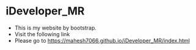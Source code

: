 # iDeveloper_MR
* This is my website by bootstrap.
* Visit the following link
* Please go to https://mahesh7066.github.io/iDeveloper_MR/index.html
